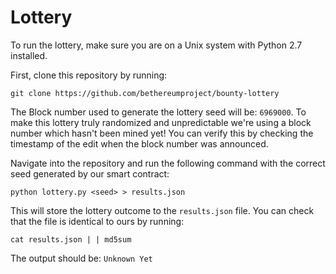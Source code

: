 # Lottery

To run the lottery, make sure you are on a Unix system with Python 2.7 installed.

First, clone this repository by running:

```
git clone https://github.com/bethereumproject/bounty-lottery
```

The Block number used to generate the lottery seed will be: `6969000`. To make this lottery truly randomized and unpredictable we're using a block number which hasn't been mined yet! You can verify this by checking the timestamp of the edit when the block number was announced.


Navigate into the repository and run the following command with the correct seed generated by our smart contract:

```
python lottery.py <seed> > results.json
```

This will store the lottery outcome to the `results.json` file. You can check that the file is identical to ours by running:

```
cat results.json | | md5sum
```

The output should be: `Unknown Yet`
